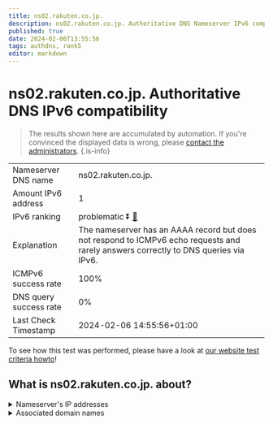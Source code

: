```yaml
---
title: ns02.rakuten.co.jp.
description: ns02.rakuten.co.jp. Authoritative DNS Nameserver IPv6 compatibility
published: true
date: 2024-02-06T13:55:56
tags: authdns, rank5
editor: markdown
---
```


# ns02.rakuten.co.jp. Authoritative DNS IPv6 compatibility

> The results shown here are accumulated by automation. If you're convinced the displayed data is wrong, please [contact the administrators](/howto/chat). 
{.is-info}




|   |   |
| - | - |
| Nameserver DNS name | ns02.rakuten.co.jp.
| Amount IPv6 address | 1
| IPv6 ranking | problematic :arrow_double_down: [🔗](/howto/ranking) |
| Explanation | The nameserver has an AAAA record but does not respond to ICMPv6 echo requests and rarely answers correctly to DNS queries via IPv6. |
| ICMPv6 success rate | 100%|
| DNS query success rate | 0% |
| Last Check Timestamp | 2024-02-06 14:55:56+01:00 |

To see how this test was performed, please have a look at [our website test criteria howto](/howto/testcriteria/authdns)!


## What is ns02.rakuten.co.jp. about?




<details>
<summary>Nameserver's IP addresses</summary>

2403:400:800:2510::114

</details>



<details>
<summary>Associated domain names</summary>

www.rakuten.co.jp

</details>
